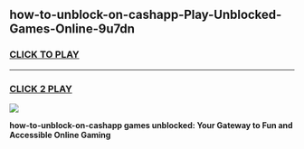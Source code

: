 
## how-to-unblock-on-cashapp-Play-Unblocked-Games-Online-9u7dn
<h3>
<a href="https://premium76.site?title=how-to-unblock-on-cashapp&ref=25A">CLICK TO PLAY</a></h3>
<hr>

<h3>
<a href="https://premium76.site?title=how-to-unblock-on-cashapp&ref=25A">CLICK 2 PLAY</a>
  
</h3>

<a href="https://premium76.site?title=how-to-unblock-on-cashapp&ref=25A"><img src="https://clearcache.store/games.png"></a>


**how-to-unblock-on-cashapp games unblocked: Your Gateway to Fun and Accessible Online Gaming**
